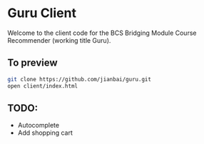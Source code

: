 # Guru Client

Welcome to the client code for the BCS Bridging Module Course Recommender (working title Guru).

## To preview 

```sh
git clone https://github.com/jianbai/guru.git
open client/index.html
```

## TODO:
- Autocomplete
- Add shopping cart